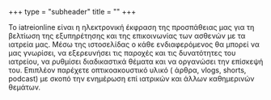 +++
type = "subheader"
title = ""
+++

Το iatreionline είναι η ηλεκτρονική έκφραση της προσπάθειας μας για τη βελτίωση της εξυπηρέτησης και της επικοινωνίας των ασθενών με τα ιατρεία μας. Μέσω της ιστοσελίδας ο κάθε ενδιαφερόμενος θα μπορεί να μας γνωρίσει, να εξερευνήσει τις παροχές και τις δυνατότητες του ιατρείου, να ρυθμίσει διαδικαστικά θέματα και να οργανώσει την επίσκεψή του. Επιπλέον παρέχετε οπτικοακουστικό υλικό ( άρθρα, vlogs, shorts, podcast) με σκοπό την ενημέρωση επί ιατρικών και άλλων καθημερινών θεμάτων.
